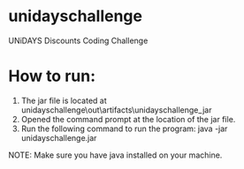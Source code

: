 # unidayschallenge
UNiDAYS Discounts Coding Challenge

# How to run:
  1. The jar file is located at unidayschallenge\out\artifacts\unidayschallenge_jar
  1. Opened the command prompt at the location of the jar file.
  1. Run the following command to run the program: 
  java -jar unidayschallenge.jar

NOTE: Make sure you have java installed on your machine.
